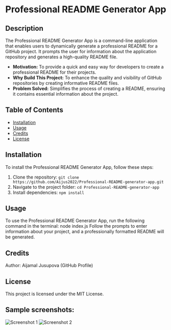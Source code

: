 # Professional README Generator App

## Description

The Professional README Generator App is a command-line application that enables users to dynamically generate a professional README for a GitHub project. It prompts the user for information about the application repository and generates a high-quality README file.

- **Motivation:** To provide a quick and easy way for developers to create a professional README for their projects.
- **Why Build This Project:** To enhance the quality and visibility of GitHub repositories by creating informative README files.
- **Problem Solved:** Simplifies the process of creating a README, ensuring it contains essential information about the project.

## Table of Contents 

- [Installation](#installation)
- [Usage](#usage)
- [Credits](#credits)
- [License](#license)

## Installation

To install the Professional README Generator App, follow these steps:

1. Clone the repository: `git clone https://github.com/Aijus2022/Professional-README-generator-app.git`
2. Navigate to the project folder: `cd Professional-README-generator-app`
3. Install dependencies: `npm install`

## Usage

To use the Professional README Generator App, run the following command in the terminal:
node index.js
Follow the prompts to enter information about your project, and a professionally formatted README will be generated.

## Credits

Author: Aijamal Jusupova (GitHub Profile)
## License

This project is licensed under the MIT License.
## Sample screenshots:
![Screenshot 1](screenshots/Readmi.md-Screenshot.png)
![Screenshot 2](screenshots/Screenshot_2024-02-06_234731.png)


